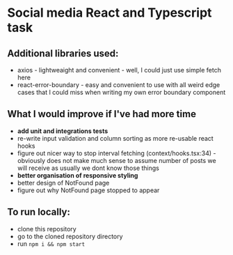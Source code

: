 # Social media React and Typescript task

## Additional libraries used:

- axios - lightweaight and convenient - well, I could just use simple fetch here
- react-error-boundary - easy and convenient to use with all weird edge cases
  that I could miss when writing my own error boundary component

## What I would improve if I've had more time

- **add unit and integrations tests**
- re-write input validation and column sorting as more re-usable react hooks
- figure out nicer way to stop interval fetching (context/hooks.tsx:34) -
  obviously does not make much sense to assume number of posts we will receive
  as usually we dont know those things
- **better organisation of responsive styling**
- better design of NotFound page
- figure out why NotFound page stopped to appear

## To run locally:

- clone this repository
- go to the cloned repository directory
- run `npm i && npm start`
